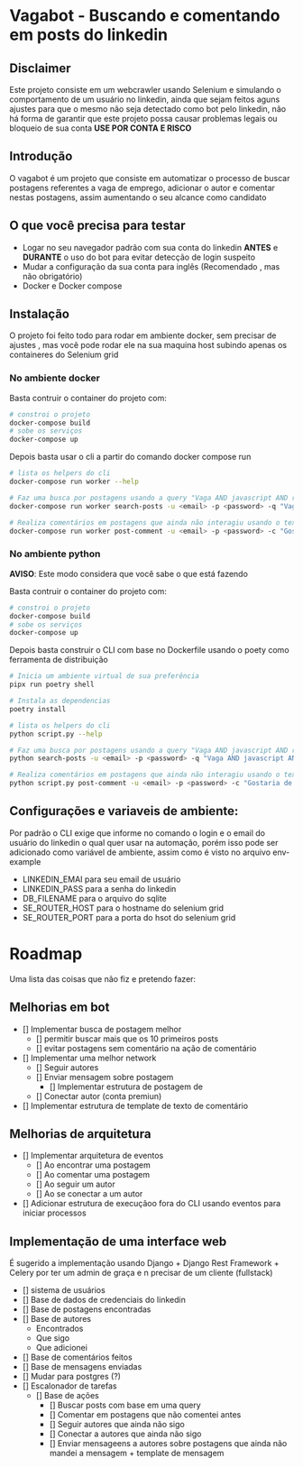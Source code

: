 # Vagabot - Buscando e comentando em posts do linkedin

## Disclaimer

Este projeto consiste em um webcrawler usando Selenium e simulando o comportamento de um usuário no linkedin, ainda que sejam feitos aguns ajustes para que o mesmo não seja detectado como bot pelo linkedin, não há forma de garantir que este projeto possa causar problemas legais ou bloqueio de sua conta __USE POR CONTA E RISCO__

## Introdução

O vagabot é um projeto que consiste em automatizar o processo de buscar postagens referentes a vaga de emprego, adicionar o autor e comentar nestas postagens, assim aumentando o seu alcance como candidato

## O que você precisa para testar
- Logar no seu navegador padrão com sua conta do linkedin __ANTES__ e __DURANTE__ o uso do bot para evitar detecção de login suspeito
- Mudar a configuração da sua conta para inglês (Recomendado , mas não obrigatório)
- Docker e Docker compose

## Instalação
O projeto foi feito todo para rodar em ambiente docker, sem precisar de ajustes , mas você pode rodar ele na sua maquina host subindo apenas os containeres do Selenium grid

### No ambiente docker
Basta contruir o container do projeto com:

```bash
# constroi o projeto
docker-compose build
# sobe os serviços
docker-compose up
```

Depois basta usar o cli a partir do comando docker compose run

```bash
# lista os helpers do cli
docker-compose run worker --help

# Faz uma busca por postagens usando a query "Vaga AND javascript AND remoto" sendo -u e -p email de login e senha do linkedin
docker-compose run worker search-posts -u <email> -p <password> -q "Vaga AND javascript AND remoto"

# Realiza comentários em postagens que ainda não interagiu usando o texto "Gostaria de participar, entre em contato comuigo pelo direct" sendo -u e -p email de login e senha do linkedin
docker-compose run worker post-comment -u <email> -p <password> -c "Gostaria de participar, entre em contato comuigo pelo direct"

```
### No ambiente python

__AVISO__: Este modo considera que você sabe o que está fazendo

Basta contruir o container do projeto com:

```bash
# constroi o projeto
docker-compose build
# sobe os serviços
docker-compose up
```

Depois basta construir o CLI com base no Dockerfile usando o poety como ferramenta de distribuição

```bash
# Inicia um ambiente virtual de sua preferência
pipx run poetry shell

# Instala as dependencias
poetry install

# lista os helpers do cli
python script.py --help

# Faz uma busca por postagens usando a query "Vaga AND javascript AND remoto" sendo -u e -p email de login e senha do linkedin
python search-posts -u <email> -p <password> -q "Vaga AND javascript AND remoto"

# Realiza comentários em postagens que ainda não interagiu usando o texto "Gostaria de participar, entre em contato comuigo pelo direct" sendo -u e -p email de login e senha do linkedin
python script.py post-comment -u <email> -p <password> -c "Gostaria de participar, entre em contato comuigo pelo direct"

```
## Configurações e variaveis de ambiente:
Por padrão o CLI exige que informe no comando o login e o email do usuário do linkedin o qual quer usar na automação, porém isso pode ser adicionado como variável de ambiente, assim como é visto no arquivo env-example
- LINKEDIN_EMAI para seu email de usuário
- LINKEDIN_PASS para a senha do linkedin 
- DB_FILENAME para o arquivo do sqlite
- SE_ROUTER_HOST para o hostname do selenium grid
- SE_ROUTER_PORT para a porta do hsot do selenium grid

# Roadmap
Uma lista das coisas que não fiz e pretendo fazer:
## Melhorias em bot
- [] Implementar busca de postagem melhor
    - [] permitir buscar mais que os 10 primeiros posts
    - [] evitar postagens sem comentário na ação de comentário
- [] Implementar uma melhor network
    - [] Seguir autores
    - [] Enviar mensagem sobre postagem
        - [] Implementar estrutura de postagem de 
    - [] Conectar autor (conta premiun)
- [] Implementar estrutura de template de texto de comentário
## Melhorias de arquitetura
- [] Implementar arquitetura de eventos
    - [] Ao encontrar uma postagem
    - [] Ao comentar uma postagem
    - [] Ao seguir um autor
    - [] Ao se conectar a um autor
- [] Adicionar estrutura de execuçãoo fora do CLI usando eventos para iniciar processos
## Implementação de uma interface web
É sugerido a implementação usando Django + Django Rest Framework + Celery por ter um admin de graça e n precisar de um cliente (fullstack)
- [] sistema de usuários
- [] Base de dados de credenciais do linkedin
- [] Base de postagens encontradas
- [] Base de autores
    - Encontrados
    - Que sigo
    - Que adicionei
- [] Base de comentários feitos
- [] Base de mensagens enviadas
- [] Mudar para postgres (?)
- [] Escalonador de tarefas
    - [] Base de ações
        - [] Buscar posts com base em uma query
        - [] Comentar em postagens que não comentei antes
        - [] Seguir autores que ainda não sigo
        - [] Conectar a autores que ainda não sigo
        - [] Enviar mensageens a autores sobre postagens que ainda não mandei a mensagem + template de mensagem